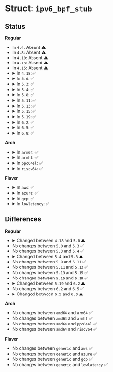 # Struct: <code>ipv6_bpf_stub</code>

## Status
<b>Regular</b>
<ul>
<li>
In <code>4.4</code>: Absent ⚠️
</li>
<li>
In <code>4.8</code>: Absent ⚠️
</li>
<li>
In <code>4.10</code>: Absent ⚠️
</li>
<li>
In <code>4.13</code>: Absent ⚠️
</li>
<li>
In <code>4.15</code>: Absent ⚠️
</li>
<li>
<details>
<summary>In <code>4.18</code>: ✅</summary>

```c
struct ipv6_bpf_stub {
    int (*inet6_bind)(struct sock *, struct sockaddr *, int, bool, bool);
};
```
</details>
</li>
<li>
<details>
<summary>In <code>5.0</code>: ✅</summary>

```c
struct ipv6_bpf_stub {
    int (*inet6_bind)(struct sock *, struct sockaddr *, int, bool, bool);
    struct sock * (*udp6_lib_lookup)(struct net *, const struct in6_addr *, __be16, const struct in6_addr *, __be16, int, int, struct udp_table *, struct sk_buff *);
};
```
</details>
</li>
<li>
<details>
<summary>In <code>5.3</code>: ✅</summary>

```c
struct ipv6_bpf_stub {
    int (*inet6_bind)(struct sock *, struct sockaddr *, int, bool, bool);
    struct sock * (*udp6_lib_lookup)(struct net *, const struct in6_addr *, __be16, const struct in6_addr *, __be16, int, int, struct udp_table *, struct sk_buff *);
};
```
</details>
</li>
<li>
<details>
<summary>In <code>5.4</code>: ✅</summary>

```c
struct ipv6_bpf_stub {
    int (*inet6_bind)(struct sock *, struct sockaddr *, int, bool, bool);
    struct sock * (*udp6_lib_lookup)(struct net *, const struct in6_addr *, __be16, const struct in6_addr *, __be16, int, int, struct udp_table *, struct sk_buff *);
};
```
</details>
</li>
<li>
<details>
<summary>In <code>5.8</code>: ✅</summary>

```c
struct ipv6_bpf_stub {
    int (*inet6_bind)(struct sock *, struct sockaddr *, int, u32);
    struct sock * (*udp6_lib_lookup)(struct net *, const struct in6_addr *, __be16, const struct in6_addr *, __be16, int, int, struct udp_table *, struct sk_buff *);
};
```
</details>
</li>
<li>
<details>
<summary>In <code>5.11</code>: ✅</summary>

```c
struct ipv6_bpf_stub {
    int (*inet6_bind)(struct sock *, struct sockaddr *, int, u32);
    struct sock * (*udp6_lib_lookup)(struct net *, const struct in6_addr *, __be16, const struct in6_addr *, __be16, int, int, struct udp_table *, struct sk_buff *);
};
```
</details>
</li>
<li>
<details>
<summary>In <code>5.13</code>: ✅</summary>

```c
struct ipv6_bpf_stub {
    int (*inet6_bind)(struct sock *, struct sockaddr *, int, u32);
    struct sock * (*udp6_lib_lookup)(struct net *, const struct in6_addr *, __be16, const struct in6_addr *, __be16, int, int, struct udp_table *, struct sk_buff *);
};
```
</details>
</li>
<li>
<details>
<summary>In <code>5.15</code>: ✅</summary>

```c
struct ipv6_bpf_stub {
    int (*inet6_bind)(struct sock *, struct sockaddr *, int, u32);
    struct sock * (*udp6_lib_lookup)(struct net *, const struct in6_addr *, __be16, const struct in6_addr *, __be16, int, int, struct udp_table *, struct sk_buff *);
};
```
</details>
</li>
<li>
<details>
<summary>In <code>5.19</code>: ✅</summary>

```c
struct ipv6_bpf_stub {
    int (*inet6_bind)(struct sock *, struct sockaddr *, int, u32);
    struct sock * (*udp6_lib_lookup)(struct net *, const struct in6_addr *, __be16, const struct in6_addr *, __be16, int, int, struct udp_table *, struct sk_buff *);
};
```
</details>
</li>
<li>
<details>
<summary>In <code>6.2</code>: ✅</summary>

```c
struct ipv6_bpf_stub {
    int (*inet6_bind)(struct sock *, struct sockaddr *, int, u32);
    struct sock * (*udp6_lib_lookup)(struct net *, const struct in6_addr *, __be16, const struct in6_addr *, __be16, int, int, struct udp_table *, struct sk_buff *);
    int (*ipv6_setsockopt)(struct sock *, int, int, sockptr_t, unsigned int);
    int (*ipv6_getsockopt)(struct sock *, int, int, sockptr_t, sockptr_t);
};
```
</details>
</li>
<li>
<details>
<summary>In <code>6.5</code>: ✅</summary>

```c
struct ipv6_bpf_stub {
    int (*inet6_bind)(struct sock *, struct sockaddr *, int, u32);
    struct sock * (*udp6_lib_lookup)(struct net *, const struct in6_addr *, __be16, const struct in6_addr *, __be16, int, int, struct udp_table *, struct sk_buff *);
    int (*ipv6_setsockopt)(struct sock *, int, int, sockptr_t, unsigned int);
    int (*ipv6_getsockopt)(struct sock *, int, int, sockptr_t, sockptr_t);
};
```
</details>
</li>
<li>
<details>
<summary>In <code>6.8</code>: ✅</summary>

```c
struct ipv6_bpf_stub {
    int (*inet6_bind)(struct sock *, struct sockaddr *, int, u32);
    struct sock * (*udp6_lib_lookup)(struct net *, const struct in6_addr *, __be16, const struct in6_addr *, __be16, int, int, struct udp_table *, struct sk_buff *);
    int (*ipv6_setsockopt)(struct sock *, int, int, sockptr_t, unsigned int);
    int (*ipv6_getsockopt)(struct sock *, int, int, sockptr_t, sockptr_t);
    int (*ipv6_dev_get_saddr)(struct net *, const struct net_device *, const struct in6_addr *, unsigned int, struct in6_addr *);
};
```
</details>
</li>
</ul>
<b>Arch</b>
<ul>
<li>
<details>
<summary>In <code>arm64</code>: ✅</summary>

```c
struct ipv6_bpf_stub {
    int (*inet6_bind)(struct sock *, struct sockaddr *, int, bool, bool);
    struct sock * (*udp6_lib_lookup)(struct net *, const struct in6_addr *, __be16, const struct in6_addr *, __be16, int, int, struct udp_table *, struct sk_buff *);
};
```
</details>
</li>
<li>
<details>
<summary>In <code>armhf</code>: ✅</summary>

```c
struct ipv6_bpf_stub {
    int (*inet6_bind)(struct sock *, struct sockaddr *, int, bool, bool);
    struct sock * (*udp6_lib_lookup)(struct net *, const struct in6_addr *, __be16, const struct in6_addr *, __be16, int, int, struct udp_table *, struct sk_buff *);
};
```
</details>
</li>
<li>
<details>
<summary>In <code>ppc64el</code>: ✅</summary>

```c
struct ipv6_bpf_stub {
    int (*inet6_bind)(struct sock *, struct sockaddr *, int, bool, bool);
    struct sock * (*udp6_lib_lookup)(struct net *, const struct in6_addr *, __be16, const struct in6_addr *, __be16, int, int, struct udp_table *, struct sk_buff *);
};
```
</details>
</li>
<li>
<details>
<summary>In <code>riscv64</code>: ✅</summary>

```c
struct ipv6_bpf_stub {
    int (*inet6_bind)(struct sock *, struct sockaddr *, int, bool, bool);
    struct sock * (*udp6_lib_lookup)(struct net *, const struct in6_addr *, __be16, const struct in6_addr *, __be16, int, int, struct udp_table *, struct sk_buff *);
};
```
</details>
</li>
</ul>
<b>Flavor</b>
<ul>
<li>
<details>
<summary>In <code>aws</code>: ✅</summary>

```c
struct ipv6_bpf_stub {
    int (*inet6_bind)(struct sock *, struct sockaddr *, int, bool, bool);
    struct sock * (*udp6_lib_lookup)(struct net *, const struct in6_addr *, __be16, const struct in6_addr *, __be16, int, int, struct udp_table *, struct sk_buff *);
};
```
</details>
</li>
<li>
<details>
<summary>In <code>azure</code>: ✅</summary>

```c
struct ipv6_bpf_stub {
    int (*inet6_bind)(struct sock *, struct sockaddr *, int, bool, bool);
    struct sock * (*udp6_lib_lookup)(struct net *, const struct in6_addr *, __be16, const struct in6_addr *, __be16, int, int, struct udp_table *, struct sk_buff *);
};
```
</details>
</li>
<li>
<details>
<summary>In <code>gcp</code>: ✅</summary>

```c
struct ipv6_bpf_stub {
    int (*inet6_bind)(struct sock *, struct sockaddr *, int, bool, bool);
    struct sock * (*udp6_lib_lookup)(struct net *, const struct in6_addr *, __be16, const struct in6_addr *, __be16, int, int, struct udp_table *, struct sk_buff *);
};
```
</details>
</li>
<li>
<details>
<summary>In <code>lowlatency</code>: ✅</summary>

```c
struct ipv6_bpf_stub {
    int (*inet6_bind)(struct sock *, struct sockaddr *, int, bool, bool);
    struct sock * (*udp6_lib_lookup)(struct net *, const struct in6_addr *, __be16, const struct in6_addr *, __be16, int, int, struct udp_table *, struct sk_buff *);
};
```
</details>
</li>
</ul>

## Differences
<b>Regular</b>
<ul>
<li>
<details>
<summary>Changed between <code>4.18</code> and <code>5.0</code> ⚠️</summary>
<ul>
<li>
<b>Field added. </b>
<code>struct sock * (*udp6_lib_lookup)(struct net *, const struct in6_addr *, __be16, const struct in6_addr *, __be16, int, int, struct udp_table *, struct sk_buff *)</code>
</li>
</ul>
</details>
</li>
<li>
No changes between <code>5.0</code> and <code>5.3</code> ✅
</li>
<li>
No changes between <code>5.3</code> and <code>5.4</code> ✅
</li>
<li>
<details>
<summary>Changed between <code>5.4</code> and <code>5.8</code> ⚠️</summary>
<ul>
<li>
<b>Field type changed. </b>
<code>int (*inet6_bind)(struct sock *, struct sockaddr *, int, bool, bool)</code> ➡️ <code>int (*inet6_bind)(struct sock *, struct sockaddr *, int, u32)</code>
</li>
</ul>
</details>
</li>
<li>
No changes between <code>5.8</code> and <code>5.11</code> ✅
</li>
<li>
No changes between <code>5.11</code> and <code>5.13</code> ✅
</li>
<li>
No changes between <code>5.13</code> and <code>5.15</code> ✅
</li>
<li>
No changes between <code>5.15</code> and <code>5.19</code> ✅
</li>
<li>
<details>
<summary>Changed between <code>5.19</code> and <code>6.2</code> ⚠️</summary>
<ul>
<li>
<b>Field added. </b>
<code>int (*ipv6_setsockopt)(struct sock *, int, int, sockptr_t, unsigned int)</code>
</li>
<li>
<b>Field added. </b>
<code>int (*ipv6_getsockopt)(struct sock *, int, int, sockptr_t, sockptr_t)</code>
</li>
</ul>
</details>
</li>
<li>
No changes between <code>6.2</code> and <code>6.5</code> ✅
</li>
<li>
<details>
<summary>Changed between <code>6.5</code> and <code>6.8</code> ⚠️</summary>
<ul>
<li>
<b>Field added. </b>
<code>int (*ipv6_dev_get_saddr)(struct net *, const struct net_device *, const struct in6_addr *, unsigned int, struct in6_addr *)</code>
</li>
</ul>
</details>
</li>
</ul>
<b>Arch</b>
<ul>
<li>
No changes between <code>amd64</code> and <code>arm64</code> ✅
</li>
<li>
No changes between <code>amd64</code> and <code>armhf</code> ✅
</li>
<li>
No changes between <code>amd64</code> and <code>ppc64el</code> ✅
</li>
<li>
No changes between <code>amd64</code> and <code>riscv64</code> ✅
</li>
</ul>
<b>Flavor</b>
<ul>
<li>
No changes between <code>generic</code> and <code>aws</code> ✅
</li>
<li>
No changes between <code>generic</code> and <code>azure</code> ✅
</li>
<li>
No changes between <code>generic</code> and <code>gcp</code> ✅
</li>
<li>
No changes between <code>generic</code> and <code>lowlatency</code> ✅
</li>
</ul>
